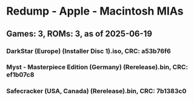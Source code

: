 # Redump - Apple - Macintosh MIAs
## Games: 3, ROMs: 3, as of 2025-06-19

### DarkStar (Europe) (Installer Disc 1).iso, CRC: a53b76f6
### Myst - Masterpiece Edition (Germany) (Rerelease).bin, CRC: ef1b07c8
### Safecracker (USA, Canada) (Rerelease).bin, CRC: 7b1383c0
